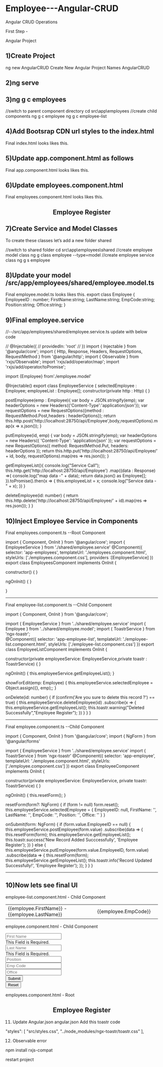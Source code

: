 # Employee---Angular-CRUD
Angular CRUD Operations



First Step -

Angular Project

1)Create Project
---------------------------------------------------------------------------------
 ng new AngularCRUD 
Create New Angular Project Names AngularCRUD

2)ng serve
---------------------------------------------------------------------------------

3)ng g c employees
---------------------------------------------------------------------------------
//switch to parent component directory
cd src\app\employees
//create child components
ng g c employee
ng g c employee-list

4)Add Bootsrap CDN url styles to the index.html
---------------------------------------------------------------------------------

Final index.html looks likes this.

<!doctype html>
<html lang="en">
<head>
  <meta charset="utf-8">
  <title>AngularCRUD</title>
  <base href="/">

  <meta name="viewport" content="width=device-width, initial-scale=1">
  <link rel="icon" type="image/x-icon" href="favicon.ico">
  <link rel="stylesheet" href="https://stackpath.bootstrapcdn.com/bootstrap/4.1.3/css/bootstrap.min.css" integrity="sha384-MCw98/SFnGE8fJT3GXwEOngsV7Zt27NXFoaoApmYm81iuXoPkFOJwJ8ERdknLPMO" crossorigin="anonymous">
  <link rel="stylesheet" href="https://maxcdn.bootstrapcdn.com/font-awesome/4.7.0/css/font-awesome.min.css">
</head>
<body>
  <app-root></app-root>
  <script src="https://code.jquery.com/jquery-3.3.1.slim.min.js" integrity="sha384-q8i/X+965DzO0rT7abK41JStQIAqVgRVzpbzo5smXKp4YfRvH+8abtTE1Pi6jizo" crossorigin="anonymous"></script>
<script src="https://cdnjs.cloudflare.com/ajax/libs/popper.js/1.14.3/umd/popper.min.js" integrity="sha384-ZMP7rVo3mIykV+2+9J3UJ46jBk0WLaUAdn689aCwoqbBJiSnjAK/l8WvCWPIPm49" crossorigin="anonymous"></script>
<script src="https://stackpath.bootstrapcdn.com/bootstrap/4.1.3/js/bootstrap.min.js" integrity="sha384-ChfqqxuZUCnJSK3+MXmPNIyE6ZbWh2IMqE241rYiqJxyMiZ6OW/JmZQ5stwEULTy" crossorigin="anonymous"></script>
</body>
</html>

5)Update app.component.html as follows
---------------------------------------------------------------------------------

Final app.component.html looks likes this.
<div class="container">
  <app-employees></app-employees>
</div>

6)Update employees.component.html 
---------------------------------------------------------------------------------

Final employees.component.html looks likes this.
<div style="text-align:center">
  <h2 class="jumbotron bg-secondary text-white">Employee Register</h2>
</div>
<div class="row">
  <div class="col-md-6">
    <app-employee></app-employee>
  </div>
  <div class="col-md-6">
    <app-employee-list></app-employee-list>
  </div>
</div>

7)Create Service and Model Classes
---------------------------------------------------------------------------------

To create these classes let’s add a new folder shared

//switch to shared folder
cd src\app\employees\shared
//create employee model class
ng g class employee --type=model
//create employee service class
ng g s employee

8)Update your model /src/app/employees/shared/employee.model.ts
---------------------------------------------------------------------------------

Final employee.model.ts looks likes this.
export class Employee {
    EmployeeID : number;
    FirstName:string;
    LastName:string;
    EmpCode:string;
    Position:string;
    Office:string;
}

9)Final employee.service
---------------------------------------------------------------------------------

//--/src/app/employees/shared/employee.service.ts update with below code

// @Injectable({
//   providedIn: 'root'
// })
import { Injectable } from '@angular/core';
import { Http, Response, Headers, RequestOptions, RequestMethod } from '@angular/http';
import { Observable } from 'rxjs/Observable';
import 'rxjs/add/operator/map';
import 'rxjs/add/operator/toPromise';

import {Employee} from'./employee.model'

@Injectable()
export class EmployeeService {
  selectedEmployee : Employee;
  employeeList : Employee[];
  constructor(private http : Http) { }

  postEmployee(emp : Employee){
    var body = JSON.stringify(emp);
    var headerOptions = new Headers({'Content-Type':'application/json'});
    var requestOptions = new RequestOptions({method : RequestMethod.Post,headers : headerOptions});
    return this.http.post('http://localhost:28750/api/Employee',body,requestOptions).map(x => x.json());
  }

  putEmployee(id, emp) {
    var body = JSON.stringify(emp);
    var headerOptions = new Headers({ 'Content-Type': 'application/json' });
    var requestOptions = new RequestOptions({ method: RequestMethod.Put, headers: headerOptions });
    return this.http.put('http://localhost:28750/api/Employee/' + id,
      body,
      requestOptions).map(res => res.json());
  }

  getEmployeeList(){
    console.log("Service Call");
    this.http.get('http://localhost:28750/api/Employee')
    .map((data : Response) =>{
      console.log("map data -" + data);
      return data.json() as Employee[];
    }).toPromise().then(x => {
      this.employeeList = x;
      console.log("Service data -" + x);
    })
  }

  deleteEmployee(id: number) {
    return this.http.delete('http://localhost:28750/api/Employee/' + id).map(res => res.json());
  }
}

10)Inject Employee Service in Components
---------------------------------------------------------------------------------

Final employees.component.ts  --Root Component

import { Component, OnInit } from '@angular/core';
import { EmployeeService } from './shared/employee.service'
@Component({
  selector: 'app-employees',
  templateUrl: './employees.component.html',
  styleUrls: ['./employees.component.css'],
  providers :[EmployeeService]
})
export class EmployeesComponent implements OnInit {

  constructor() { }

  ngOnInit() {
  }

}

---------------------------------------------------------------------------------

Final employee-list.component.ts  --Child Component

import { Component, OnInit } from '@angular/core';

import { EmployeeService } from '../shared/employee.service'
import { Employee } from '../shared/employee.model';
import { ToastrService } from 'ngx-toastr';    
@Component({
  selector: 'app-employee-list',
  templateUrl: './employee-list.component.html',
  styleUrls: ['./employee-list.component.css']
})
export class EmployeeListComponent implements OnInit {

  constructor(private employeeService: EmployeeService,private toastr : ToastrService) { }

  ngOnInit() {
    this.employeeService.getEmployeeList();
  }

  showForEdit(emp: Employee) {
    this.employeeService.selectedEmployee = Object.assign({}, emp);;
  }


  onDelete(id: number) {
    if (confirm('Are you sure to delete this record ?') == true) {
      this.employeeService.deleteEmployee(id)
      .subscribe(x => {
        this.employeeService.getEmployeeList();
        this.toastr.warning("Deleted Successfully","Employee Register");
      })
    }
  }
}

---------------------------------------------------------------------------------
Final employee.component.ts  --Child Component

import { Component, OnInit } from '@angular/core';
import { NgForm } from '@angular/forms'

import { EmployeeService } from '../shared/employee.service'
import { ToastrService } from 'ngx-toastr'
@Component({
  selector: 'app-employee',
  templateUrl: './employee.component.html',
  styleUrls: ['./employee.component.css']
})
export class EmployeeComponent implements OnInit {

  constructor(private employeeService: EmployeeService, private toastr: ToastrService) { }

  ngOnInit() {
    this.resetForm();
  }

  resetForm(form?: NgForm) {
    if (form != null)
      form.reset();
    this.employeeService.selectedEmployee = {
      EmployeeID: null,
      FirstName: '',
      LastName: '',
      EmpCode: '',
      Position: '',
      Office: ''
    }
  }

  onSubmit(form: NgForm) {
    if (form.value.EmployeeID == null) {
      this.employeeService.postEmployee(form.value)
        .subscribe(data => {
          this.resetForm(form);
          this.employeeService.getEmployeeList();
          this.toastr.success('New Record Added Succcessfully', 'Employee Register');
        })
    }
    else {
      this.employeeService.putEmployee(form.value.EmployeeID, form.value)
      .subscribe(data => {
        this.resetForm(form);
        this.employeeService.getEmployeeList();
        this.toastr.info('Record Updated Successfully!', 'Employee Register');
      });
    }
  }
}

---------------------------------------------------------------------------------

10)Now lets see final UI
---------------------------------------------------------------------------------
employee-list.component.html - Child Component


<table class="table table-sm table-hover">
  <tr *ngFor="let employee of employeeService.employeeList">
    <td>{{employee.FirstName}} - {{employee.LastName}}</td>
    <td>{{employee.EmpCode}}</td>
    <td>
      <a class="btn" (click)="showForEdit(employee)">
        <i class="fa fa-pencil-square-o"></i>
      </a>
      <a class="btn text-danger" (click)="onDelete(employee.EmployeeID)">
        <i class="fa fa-trash-o"></i>
      </a>
    </td>
  </tr>
</table>

employee.component.html - Child Component

<form class="emp-form" #employeeForm="ngForm" (ngSubmit)="onSubmit(employeeForm)">
  <input type="hidden" name="EmployeeID" #EmployeeID="ngModel" [(ngModel)]="employeeService.selectedEmployee.EmployeeID">
  <div class="form-row">
    <div class="form-group col-md-6">
      <input class="form-control" name="FirstName" #FirstName="ngModel" [(ngModel)]="employeeService.selectedEmployee.FirstName"
        placeholder="First Name" required>
      <div class="validation-error" *ngIf="FirstName.invalid && FirstName.touched">This Field is Required.</div>
    </div>
    <div class="form-group col-md-6">
      <input class="form-control" name="LastName" #LastName="ngModel" [(ngModel)]="employeeService.selectedEmployee.LastName" placeholder="Last Name"
        required>
      <div class="validation-error" *ngIf="LastName.invalid && LastName.touched">This Field is Required.</div>
    </div>
  </div>
  <div class="form-group">
    <input class="form-control" name="Position" #Position="ngModel" [(ngModel)]="employeeService.selectedEmployee.Position" placeholder="Position">
  </div>
  <div class="form-row">
    <div class="form-group col-md-6">
      <input class="form-control" name="EmpCode" #EmpCode="ngModel" [(ngModel)]="employeeService.selectedEmployee.EmpCode" placeholder="Emp Code">
    </div>
    <div class="form-group col-md-6">
      <input class="form-control" name="Office" #Office="ngModel" [(ngModel)]="employeeService.selectedEmployee.Office" placeholder="Office">
    </div>
  </div>
  <div class="form-row">
    <div class="form-group col-md-8">
      <button [disabled]="!employeeForm.valid" type="submit" class="btn btn-lg btn-block btn-info">
        <i class="fa fa-floppy-o"></i> Submit</button>
    </div>
    <div class="form-group col-md-4">
      <button type="button" class="btn btn-lg btn-block btn-secondary" (click)="resetForm(employeeForm)">
        <i class="fa fa-repeat"></i> Reset</button>
    </div>
  </div>
</form>


employees.component.html - Root

<div style="text-align:center">
  <h2 class="jumbotron bg-secondary text-white">Employee Register</h2>
</div>
<div class="row">
  <div class="col-md-6">
    <app-employee></app-employee>
  </div>
  <div class="col-md-6">
    <app-employee-list></app-employee-list>
  </div>
</div>


11) Update Angular.json
angular.json
Add this toastr code

"styles": [
              "src/styles.css",
              "../node_modules/ngx-toastr/toastr.css"
            ],
			
			
12) Observable error

npm install rxjs-compat

restart project

